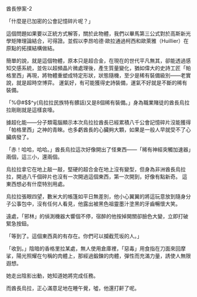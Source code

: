 酋長慘案-2



「什麼是已加密的公會記憶碎片呢？」

這個問題如果要以正統方式解答，關於此物體，我們以畢馬第三公式對於高斯新光學矩陣理論結合，可得證。並假以李昂哈德·歐拉通過柯西和歐萊雅（Huillier）在原點的拓撲結構做結。

簡單的說，就是這個物體，原本只是超合金，在現在的世代平凡無其，卻能透過感知交感系統，並佐以超頻晶片微處理後，產生質量變化，猶如偉大的史詩工匠「帕格里西」再現，將物體重塑成特定形狀，狀態隨機，至少是稀有裝備級別——老實說，就是超時空博弈。
運氣好，有可能獲得史詩裝備，運氣不好就是不斷的稀有裝備。

「%@#$$^y(烏拉拉民族特有髒話)又是8個稀有裝備。」身為職業賭徒的酋長烏拉拉剛剛就是這樣哀嚎。

據超化能——分子類電腦顯示本次烏拉拉酋長已經累積八千公會記憶碎片沒能獲得「帕格里西」之神的青睞。也多虧酋長的心臟夠大顆，如果是一般人早就受不了心臟病發了。

「赤！哈哈，哈哈。」酋長烏拉這次好像開出了怪東西——「稀有神經突觸加速器」兩個，這三小，還兩個。

烏拉拉拿它在地上敲一敲，堅硬的超合金在地上沒有變型，但身為非洲酋長烏拉拉，開過八千個碎片也沒有一次開過這個東西，第一次開到，好像有點新奇。
這東西想必有什麼特別用處。

烏拉拉張眼四望，數米大的帳篷如平日無差別，他小心翼翼的將這玩意放到隨身分子公事包中，沒有任何人看見，他露出被黑色祖靈墨汁塗黑的牙齒暢懷大笑。

遠處，「邪林」的偵測機器大響個不停，宿醉的他按掉開關卻臉色大變，立即打破緊急按鈕。

「等到了。這個東西真的有存在。你們可以攔截荒坂的人。」

「收到。」陰暗的香格里拉某處，無人使用倉庫裡，「惡毒」用食指在刀面來回摩挲，陽光照耀在勻稱的肉體上，那經過鍛鍊的肉體，彈性而充滿力量，誘使人無限遐想。

她走出陰影出動，她知道她將完成任務。

而酋長烏拉，正心滿意足地在睡午覺，噓，他還打鼾了呢。

